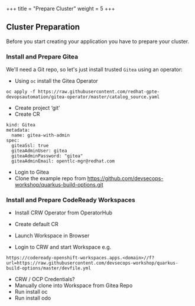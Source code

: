+++
title = "Prepare Cluster"
weight = 5
+++

## Cluster Preparation

Before you start creating your application you have to prepare your cluster.

### Install and Prepare Gitea
We'll need a Git repo, so let's just install trusted `Gitea` using an operator:

- Using `oc` install the Gitea Operator
```
oc apply -f https://raw.githubusercontent.com/redhat-gpte-devopsautomation/gitea-operator/master/catalog_source.yaml
```
- Create project ‘git’
- Create CR

```apiVersion: gpte.opentlc.com/v1
kind: Gitea
metadata:
  name: gitea-with-admin
spec:
  giteaSsl: true
  giteaAdminUser: gitea
  giteaAdminPassword: "gitea"
  giteaAdminEmail: opentlc-mgr@redhat.com
```

- Login to Gitea
- Clone the example repo from https://github.com/devsecops-workshop/quarkus-build-options.git

### Install and Prepare CodeReady Workspaces
- Install CRW Operator from OperatorHub
- Create default CR
- Launch Workspace in Browser

- Login to CRW and start Workspace  e.g.
```
https://codeready-openshift-workspaces.apps.<domain>//f?url=https://raw.githubusercontent.com/devsecops-workshop/quarkus-build-options/master/devfile.yml
```
- CRW / OCP Credentials?
- Manually clone into Workspace from Gitea Repo
- Run install oc
- Run install odo
